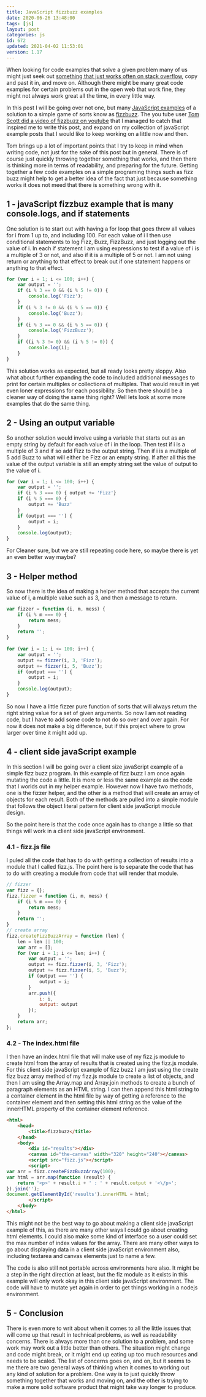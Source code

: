 ```yaml
---
title: JavaScript fizzbuzz examples
date: 2020-06-26 13:48:00
tags: [js]
layout: post
categories: js
id: 672
updated: 2021-04-02 11:53:01
version: 1.17
---
```


When looking for code examples that solve a given problem many of us might just seek out [something that just works often on stack overflow](https://stackoverflow.com/questions/16620665/fizzbuzz-program-details-given-in-javascript), copy and past it in, and move on. Although there might be many great code examples for certain problems out in the open web that work fine, they might not always work great all the time, in every little way. 

In this post I will be going over not one, but many [JavaScript examples](/2021/04/02/js-javascript-example/) of a solution to a simple game of sorts know as [fizzbuzz](https://en.wikipedia.org/wiki/Fizz_buzz). The you tube user [Tom Scott did a video of fizzbuzz on youtube](https://www.youtube.com/watch?v=QPZ0pIK_wsc&t=160s) that I managed to catch that inspired me to write this post, and expand on my collection of javaScript example posts that I would like to keep working on a little now and then. 

Tom brings up a lot of important points that I try to keep in mind when writing code, not just for the sake of this post but in general. There is of course just quickly throwing together something that works, and then there is thinking more in terms of readability, and preparing for the future. Getting together a few code examples on a simple programing things such as fizz buzz might help to get a better idea of the fact that just because something works it does not meed that there is something wrong with it.

<!-- more -->

## 1 - javaScript fizzbuz example that is many console.logs, and if statements

One solution is to start out with having a for loop that goes threw all values for i from 1 up to, and including 100. For each value of i I then use conditional statements to log Fizz, Buzz, FizzBuzz, and just logging out the value of i. In each if statement I am using expressions to test if a value of i is a multiple of 3 or not, and also if it is a multiple of 5 or not. I am not using return or anything to that effect to break out if one statement happens or anything to that effect.

```js
for (var i = 1; i <= 100; i++) {
    var output = '';
    if (i % 3 == 0 && (i % 5 != 0)) {
        console.log('Fizz');
    }
    if (i % 3 != 0 && (i % 5 == 0)) {
        console.log('Buzz');
    }
    if (i % 3 == 0 && (i % 5 == 0)) {
        console.log('FizzBuzz');
    }
    if ((i % 3 != 0) && (i % 5 != 0)) {
        console.log(i);
    }
}
```

This solution works as expected, but all ready looks pretty sloppy. Also what about further expanding the code to included additional messages to print for certain multiples or collections of multiples. That would result in yet even loner expressions for each possibility. So then there should be a cleaner way of doing the same thing  right? Well lets look at some more examples that do the same thing.

## 2 - Using an output variable

So another solution would involve using a variable that starts out as an empty string by default for each value of i in the loop. Then test if i is a multiple of 3 and if so add Fizz to the output string. Then if i is a multiple of 5 add Buzz to what will either be Fizz or an empty string. If after all this the value of the output variable is still an empty string set the value of output to the value of i.

```js
for (var i = 1; i <= 100; i++) {
    var output = '';
    if (i % 3 === 0) { output += 'Fizz'}
    if (i % 5 === 0) {
        output += 'Buzz'
    }
    if (output === '') {
        output = i;
    }
    console.log(output);
}
```

For Cleaner sure, but we are still repeating code here, so maybe there is yet an even better way maybe?

## 3 - Helper method

So now there is the idea of making a helper method that accepts the current value of i, a multiple value such as 3, and then a message to return.

```js
var fizzer = function (i, m, mess) {
    if (i % m === 0) {
        return mess;
    }
    return '';
}
 
for (var i = 1; i <= 100; i++) {
    var output = '';
    output += fizzer(i, 3, 'Fizz');
    output += fizzer(i, 5, 'Buzz');
    if (output === '') {
        output = i;
    }
    console.log(output);
}
```

So now I have a little fizzer pure function of sorts that will always return the right string value for a set of given arguments. So now I am not reading code, but I have to add some code to not do so over and over again. For now it does not make a big difference, but if this project where to grow larger over time it might add up.

## 4 - client side javaScript example

In this section I will be going over a client size javaScript example of a simple fizz buzz program. In this example of fizz buzz I am once again mutating the code a little. It is more or less the same example as the code that I worlds out in my helper example. However now I have two methods, one is the fizzer helper, and the other is a method that will create an array of objects for each result. Both of the methods are pulled into a simple module that follows the object literal pattern for client side javaScript module design.

So the point here is that the code once again has to change a little so that things will work in a client side javaScript environment.

### 4.1 - fizz.js file

I puled all the code that has to do with getting a collection of results into a module that I called fizz.js. The point here is to separate the code that has to do with creating a module from code that will render that module.

```js
// fizzer
var fizz = {};
fizz.fizzer = function (i, m, mess) {
    if (i % m === 0) {
        return mess;
    }
    return '';
}
// create array
fizz.createFizzBuzzArray = function (len) {
    len = len || 100;
    var arr = [];
    for (var i = 1; i <= len; i++) {
        var output = '';
        output += fizz.fizzer(i, 3, 'Fizz');
        output += fizz.fizzer(i, 5, 'Buzz');
        if (output === '') {
            output = i;
        }
        arr.push({
            i: i,
            output: output
        });
    }
    return arr;
};
```

### 4.2 - The index.html file

I then have an index.html file that will make use of my fizz.js module to create html from the array of results that is created using the fizz.js module. For this client side javaScript example of fizz buzz I am just using the create fizz buzz array method of my fizz.js module to create a list of objects, and then I am using the Array.map and Array.join methods to create a bunch of paragraph elements as an HTML string. I can then append this html string to a container element in the html file by way of getting a reference to the container element and then setting this html string as the value of the innerHTML property of the container element reference.

```html
<html>
    <head>
        <title>fizzbuzz</title>
    </head>
    <body>
        <div id="results"></div>
        <canvas id="the-canvas" width="320" height="240"></canvas>
        <script src="fizz.js"></script>
        <script>
var arr = fizz.createFizzBuzzArray(100);
var html = arr.map(function (result) {
    return '<p>' + result.i + ' : ' + result.output + '<\/p>';
}).join('');
document.getElementById('results').innerHTML = html;
        </script>
    </body>
</html>
```

This might not be the best way to go about making a client side javaScript example of this, as there are many other ways I could go about creating html elements. I could also make some kind of interface so a user could set the max number of index values for the array. There are many other ways to go about displaying data in a client side javaScript environment also, including textarea and canvas elements just to name a few.

The code is also still not portable across environments here also. It might be a step in the right direction at least, but the fiz module as it exists in this example will only work okay in this client side javaScript environment. The code will have to mutate yet again in order to get things working in a nodejs environment.

## 5 - Conclusion

There is even more to writ about when it comes to all the little issues that will come up that result in technical problems, as well as readability concerns. There is always more than one solution to a problem, and some work may work out a little better than others. The situation might change and code might break, or it might end up eating up too much resources and needs to be scaled. The list of concerns goes on, and on, but it seems to me there are two general ways of thinking when it comes to working out any kind of solution for a problem. One way is to just quickly throw something together that works and moving on, and the other is trying to make a more solid software product that might take way longer to produce.